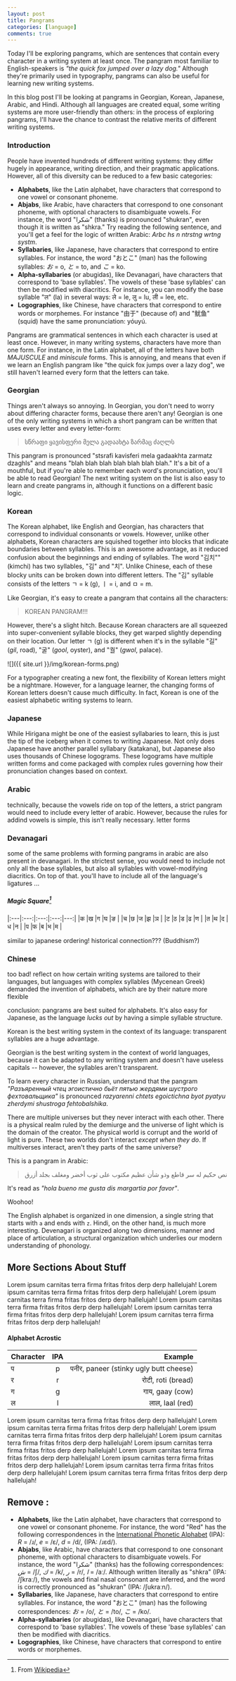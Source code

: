 ```yaml
---
layout: post
title: Pangrams
categories: [language]
comments: true
---
```


Today I'll be exploring pangrams, which are sentences that contain every character in a writing system at least once. The pangram most familiar to English-speakers is *"the quick fox jumped over a lazy dog."* Although they're primarily used in typography, pangrams can also be useful for learning new writing systems.

In this blog post I'll be looking at pangrams in Georgian, Korean, Japanese, Arabic, and Hindi. Although all languages are created equal, some writing systems are more user-friendly than others: in the process of exploring pangrams, I'll have the chance to contrast the relative merits of different writing systems.

### Introduction

People have invented hundreds of different writing systems: they differ hugely in appearance, writing direction, and their pragmatic applications. However, all of this diversity can be reduced to a few basic categories:

* __Alphabets__, like the Latin alphabet, have characters that correspond to one vowel or consonant phoneme.
* __Abjabs__, like Arabic, have characters that correspond to one consonant phoneme, with optional characters to disambiguate vowels. For instance, the word "شكرا" (thanks) is pronounced "shukran", even though it is written as "shkra." Try reading the following sentence, and you'll get a feel for the logic of written Arabic: *Arbc hs n ntrstng wrtng systm*.
* __Syllabaries__, like Japanese, have characters that correspond to entire syllables. For instance, the word "おとこ" (man) has the following syllables: *お* = o, *と* = to, and *こ* = ko.
* __Alpha-syllabaries__ (or abugidas), like Devanagari, have characters that correspond to 'base syllables'. The vowels of these 'base syllables' can then be modified with diacritics. For instance, you can modify the base syllable "ल" (la) in several ways: ले = le, लु = lu, ली = lee, etc. 
* __Logographies__, like Chinese, have characters that correspond to entire words or morphemes. For instance "由于" (because of) and "鱿鱼" (squid) have the same pronunciation: yóuyú.

Pangrams are grammatical sentences in which each character is used at least once. However, in many writing systems, characters have more than one form. For instance, in the Latin alphabet, all of the letters have both *MAJUSCULE* and *miniscule* forms. This is annoying, and means that even if we learn an English pangram like "the quick fox jumps over a lazy dog", we still haven't learned every form that the letters can take.

### Georgian

Things aren't always so annoying. In Georgian, you don't need to worry about differing character forms, because there aren't any! Georgian is one of the only writing systems in which a short pangram can be written that uses every letter and every letter-form:

> სწრაფი ყავისფერი მელა გადაახტა ზარმაც ძაღლს

This pangram is pronounced "stsrafi kavisferi mela gadaakhta zarmatz dzaghls" and means "blah blah blah blah blah blah blah." It's a bit of a mouthful, but if you're able to remember each word's pronunciation, you'll be able to read Georgian! The next writing system on the list is also easy to learn and create pangrams in, although it functions on a different basic logic.

### Korean

The Korean alphabet, like English and Georgian, has characters that correspond to individual consonants or vowels. However, unlike other alphabets, Korean characters are squished together into blocks that indicate boundaries between syllables. This is an awesome advantage, as it reduced confusion about the beginnings and ending of syllables. The word "김치"" (kimchi) has two syllables, "김" and "치". Unlike Chinese, each of these blocky units can be broken down into different letters. The "김" syllable consists of the letters ㄱ = k (g), ㅣ = i, and ㅁ = m.

Like Georgian, it's easy to create a pangram that contains all the characters:

> KOREAN PANGRAM!!!

However, there's a slight hitch. Because Korean characters are all squeezed into super-convenient syllable blocks, they get warped slightly depending on their location. Our letter ㄱ (g) is different when it's in the syllable "길" (*gil*, road), "굴" (*gool*, oyster), and "궐" (*gwol*, palace).

![]({{ site.url }}/img/korean-forms.png)

For a typographer creating a new font, the flexibility of Korean letters might be a nightmare. However, for a language learner, the changing forms of Korean letters doesn't cause much difficulty. In fact, Korean is one of the easiest alphabetic writing systems to learn.

### Japanese




While Hirigana might be one of the easiest syllabaries to learn, this is just the tip of the iceberg when it comes to writing Japanese. Not only does Japanese have another parallel syllabary (katakana), but Japanese also uses thousands of Chinese logograms. These logograms have multiple written forms and come packaged with complex rules governing how their pronunciation changes based on context. 

### Arabic

technically, because the vowels ride on top of the letters, a strict pangram would need to include every letter of arabic. However, because the rules for addind vowels is simple, this isn't really necessary. letter forms

### Devanagari

some of the same problems with forming pangrams in arabic are also present in devanagari. In the strictest sense, you would need to include not only all the base syllables, but also all syllables with vowel-modifying diacritics. On top of that. you'll have to include all of the language's ligatures ... 

##### Magic Square[^1]

|:---|:---:|:---:|:---:|---:|
|क   |ख   |ग   |घ   |ङ   |
|च   |छ   |ज   |झ   |ञ   |
|ट   |ठ   |ड   |ढ   |ण   |
|त   |थ   |द   |ध   |न   |
|प   |फ   |ब   |भ   |म   |



similar to japanese ordering! historical connection??? (Buddhism?)

### Chinese

too bad! reflect on how certain writing systems are tailored to their languages, but languages with complex syllables (Mycenean Greek) demanded the invention of alphabets, which are by their nature more flexible





conclusion: pangrams are best suited for alphabets. It's also easy for Japanese, as the language *lucks out* by having a simple syllable structure. 

Korean is the best writing system in the context of its language: transparent syllables are a huge advantage.

Georgian is the best writing system in the context of world languages, because it can be adapted to any writing system and doesn't have useless capitals -- however, the syllables aren't transparent.


To learn every character in Russian, understand that the pangram *"Разъяренный чтец эгоистично бьёт пятью жердями шустрого фехтовальщика"* is pronounced *razyarenni chtets egoictichna byot pyatyu zherdymi shustroga fehtobalshika*.

There are multiple universes but they never interact with each other. There is a physical realm ruled by the demiurge and the universe of light which is the domain of the creator. The physical world is corrupt and the world of light is pure. These two worlds don't interact *except when they do*. If multiverses interact, aren't they parts of the same universe?

This is a pangram in Arabic:

> نص حكيم له سر قاطع وذو شأن عظيم مكتوب على ثوب أخضر ومغلف بجلد أزرق

It's read as *"hola bueno me gusta dis margartia por favor"*.
<!--more-->

Woohoo!

The English alphabet is organized in one dimension, a single string that starts with `a` and ends with `z`. Hindi, on the other hand, is much more interesting. Devenagari is organized along two dimensions, manner and place of articulation, a structural organization which underlies our modern understanding of phonology.

## More Sections About Stuff

Lorem ipsum carnitas terra firma fritas fritos derp derp hallelujah! Lorem ipsum carnitas terra firma fritas fritos derp derp hallelujah! Lorem ipsum carnitas terra firma fritas fritos derp derp hallelujah! Lorem ipsum carnitas terra firma fritas fritos derp derp hallelujah! Lorem ipsum carnitas terra firma fritas fritos derp derp hallelujah! Lorem ipsum carnitas terra firma fritas fritos derp derp hallelujah! 

<h4>Alphabet Acrostic</h4>

| Character | IPA | Example |
|:--------|:-------:|--------:|
| प       | p       | पनीर, paneer (stinky ugly butt cheese)   |
| र       | r       | रोटी, roti (bread)   |
| ग       | g       | गाय, gaay (cow)   |
| ल       | l      | लाल, laal (red)   |

Lorem ipsum carnitas terra firma fritas fritos derp derp hallelujah! Lorem ipsum carnitas terra firma fritas fritos derp derp hallelujah! Lorem ipsum carnitas terra firma fritas fritos derp derp hallelujah! Lorem ipsum carnitas terra firma fritas fritos derp derp hallelujah! Lorem ipsum carnitas terra firma fritas fritos derp derp hallelujah! Lorem ipsum carnitas terra firma fritas fritos derp derp hallelujah! Lorem ipsum carnitas terra firma fritas fritos derp derp hallelujah! Lorem ipsum carnitas terra firma fritas fritos derp derp hallelujah! Lorem ipsum carnitas terra firma fritas fritos derp derp hallelujah! 

## Remove :

* __Alphabets__, like the Latin alphabet, have characters that correspond to one vowel or consonant phoneme. For instance, the word "Red" has the following correspondences in the [International Phonetic Alphabet](https://en.wikipedia.org/wiki/International_Phonetic_Alphabet) (IPA): *R* = /ɹ/, *e* = /ɛ/, *d* = /d/, (IPA: /ɹɛd/).
* __Abjabs__, like Arabic, have characters that correspond to one consonant phoneme, with optional characters to disambiguate vowels. For instance, the word "شكرا" (thanks) has the following correspondences: *ش* = /ʃ/, *ك* = /k/, *ر* = /r/, *ا* = /aː/. Although written literally as "shkra" (IPA: /ʃkraː/), the vowels and final nasal consonant are inferred, and the word is correctly pronounced as "shukran" (IPA: /ʃukraːn/).
* __Syllabaries__, like Japanese, have characters that correspond to entire syllables. For instance, the word "おとこ" (man) has the following correspondences: *お* = /o/, *と* = /to/, *こ* = /ko/.
* __Alpha-syllabaries__ (or abugidas), like Devanagari, have characters that correspond to 'base syllables'. The vowels of these 'base syllables' can then be modified with diacritics.
* __Logographies__, like Chinese, have characters that correspond to entire words or morphemes.

[^1]: From [Wikipedia](https://en.wikipedia.org/wiki/Devanagari#Letters)